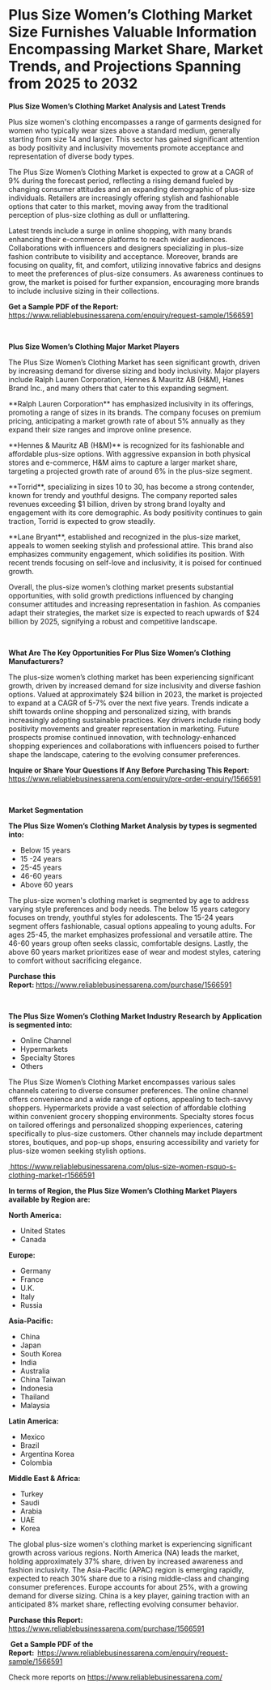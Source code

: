 <p><h1>Plus Size Women’s Clothing Market Size Furnishes Valuable Information Encompassing Market Share, Market Trends, and Projections Spanning from 2025 to 2032</h1></p><p><strong>Plus Size Women’s Clothing Market Analysis and Latest Trends</strong></p>
<p><p>Plus size women's clothing encompasses a range of garments designed for women who typically wear sizes above a standard medium, generally starting from size 14 and larger. This sector has gained significant attention as body positivity and inclusivity movements promote acceptance and representation of diverse body types. </p><p>The Plus Size Women’s Clothing Market is expected to grow at a CAGR of 9% during the forecast period, reflecting a rising demand fueled by changing consumer attitudes and an expanding demographic of plus-size individuals. Retailers are increasingly offering stylish and fashionable options that cater to this market, moving away from the traditional perception of plus-size clothing as dull or unflattering. </p><p>Latest trends include a surge in online shopping, with many brands enhancing their e-commerce platforms to reach wider audiences. Collaborations with influencers and designers specializing in plus-size fashion contribute to visibility and acceptance. Moreover, brands are focusing on quality, fit, and comfort, utilizing innovative fabrics and designs to meet the preferences of plus-size consumers. As awareness continues to grow, the market is poised for further expansion, encouraging more brands to include inclusive sizing in their collections.</p></p>
<p><strong>Get a Sample PDF of the Report:&nbsp;</strong> <a href="https://www.reliablebusinessarena.com/enquiry/request-sample/1566591?utm_campaign=2137&utm_medium=2&utm_source=Github&utm_content=ia&utm_term=22032025&utm_id=plus-size-womens-clothing">https://www.reliablebusinessarena.com/enquiry/request-sample/1566591</a></p>
<p>&nbsp;</p>
<p><strong>Plus Size Women’s Clothing Major Market Players</strong></p>
<p><p>The Plus Size Women’s Clothing Market has seen significant growth, driven by increasing demand for diverse sizing and body inclusivity. Major players include Ralph Lauren Corporation, Hennes & Mauritz AB (H&M), Hanes Brand Inc., and many others that cater to this expanding segment.</p><p>**Ralph Lauren Corporation** has emphasized inclusivity in its offerings, promoting a range of sizes in its brands. The company focuses on premium pricing, anticipating a market growth rate of about 5% annually as they expand their size ranges and improve online presence.</p><p>**Hennes & Mauritz AB (H&M)** is recognized for its fashionable and affordable plus-size options. With aggressive expansion in both physical stores and e-commerce, H&M aims to capture a larger market share, targeting a projected growth rate of around 6% in the plus-size segment.</p><p>**Torrid**, specializing in sizes 10 to 30, has become a strong contender, known for trendy and youthful designs. The company reported sales revenues exceeding $1 billion, driven by strong brand loyalty and engagement with its core demographic. As body positivity continues to gain traction, Torrid is expected to grow steadily.</p><p>**Lane Bryant**, established and recognized in the plus-size market, appeals to women seeking stylish and professional attire. This brand also emphasizes community engagement, which solidifies its position. With recent trends focusing on self-love and inclusivity, it is poised for continued growth.</p><p>Overall, the plus-size women’s clothing market presents substantial opportunities, with solid growth predictions influenced by changing consumer attitudes and increasing representation in fashion. As companies adapt their strategies, the market size is expected to reach upwards of $24 billion by 2025, signifying a robust and competitive landscape.</p></p>
<p>&nbsp;</p>
<p><strong>What Are The Key Opportunities For Plus Size Women’s Clothing Manufacturers?</strong></p>
<p><p>The plus-size women’s clothing market has been experiencing significant growth, driven by increased demand for size inclusivity and diverse fashion options. Valued at approximately $24 billion in 2023, the market is projected to expand at a CAGR of 5-7% over the next five years. Trends indicate a shift towards online shopping and personalized sizing, with brands increasingly adopting sustainable practices. Key drivers include rising body positivity movements and greater representation in marketing. Future prospects promise continued innovation, with technology-enhanced shopping experiences and collaborations with influencers poised to further shape the landscape, catering to the evolving consumer preferences.</p></p>
<p><strong>Inquire or Share Your Questions If Any Before Purchasing This Report:</strong> <a href="https://www.reliablebusinessarena.com/enquiry/pre-order-enquiry/1566591?utm_campaign=2137&utm_medium=2&utm_source=Github&utm_content=ia&utm_term=22032025&utm_id=plus-size-womens-clothing">https://www.reliablebusinessarena.com/enquiry/pre-order-enquiry/1566591</a></p>
<p>&nbsp;</p>
<p><strong>Market Segmentation</strong></p>
<p><strong>The Plus Size Women’s Clothing Market Analysis by types is segmented into:</strong></p>
<p><ul><li>Below 15 years</li><li>15 -24 years</li><li>25-45 years</li><li>46-60 years</li><li>Above 60 years</li></ul></p>
<p><p>The plus-size women's clothing market is segmented by age to address varying style preferences and body needs. The below 15 years category focuses on trendy, youthful styles for adolescents. The 15-24 years segment offers fashionable, casual options appealing to young adults. For ages 25-45, the market emphasizes professional and versatile attire. The 46-60 years group often seeks classic, comfortable designs. Lastly, the above 60 years market prioritizes ease of wear and modest styles, catering to comfort without sacrificing elegance.</p></p>
<p><strong>Purchase this Report:&nbsp;</strong><a href="https://www.reliablebusinessarena.com/purchase/1566591?utm_campaign=2137&utm_medium=2&utm_source=Github&utm_content=ia&utm_term=22032025&utm_id=plus-size-womens-clothing">https://www.reliablebusinessarena.com/purchase/1566591</a></p>
<p>&nbsp;</p>
<p><strong>The Plus Size Women’s Clothing Market Industry Research by Application is segmented into:</strong></p>
<p><ul><li>Online Channel</li><li>Hypermarkets</li><li>Specialty Stores</li><li>Others</li></ul></p>
<p><p>The Plus Size Women’s Clothing Market encompasses various sales channels catering to diverse consumer preferences. The online channel offers convenience and a wide range of options, appealing to tech-savvy shoppers. Hypermarkets provide a vast selection of affordable clothing within convenient grocery shopping environments. Specialty stores focus on tailored offerings and personalized shopping experiences, catering specifically to plus-size customers. Other channels may include department stores, boutiques, and pop-up shops, ensuring accessibility and variety for plus-size women seeking stylish options.</p></p>
<p><a href="https://www.reliablebusinessarena.com/plus-size-women-rsquo-s-clothing-market-r1566591?utm_campaign=2137&utm_medium=2&utm_source=Github&utm_content=ia&utm_term=22032025&utm_id=plus-size-womens-clothing">&nbsp;https://www.reliablebusinessarena.com/plus-size-women-rsquo-s-clothing-market-r1566591</a></p>
<p><strong>In terms of Region, the Plus Size Women’s Clothing Market Players available by Region are:</strong></p>
<p>
    <p> <strong> North America: </strong>
        <ul>
            <li>United States</li>
            <li>Canada</li>
        </ul>
        </p> 
    <p> <strong> Europe: </strong>
        <ul>
            <li>Germany</li>
            <li>France</li>
            <li>U.K.</li>
            <li>Italy</li>
            <li>Russia</li>
        </ul>
        </p> 
    <p> <strong> Asia-Pacific: </strong>
        <ul>
            <li>China</li>
            <li>Japan</li>
            <li>South Korea</li>
            <li>India</li>
            <li>Australia</li>
            <li>China Taiwan</li>
            <li>Indonesia</li>
            <li>Thailand</li>
            <li>Malaysia</li>
        </ul>
        </p> 
    <p> <strong> Latin America: </strong>
        <ul>
            <li>Mexico</li>
            <li>Brazil</li>
            <li>Argentina Korea</li>
            <li>Colombia</li>
        </ul>
        </p> 
    <p> <strong> Middle East & Africa: </strong>
        <ul>
            <li>Turkey</li>
            <li>Saudi</li>
            <li>Arabia</li>
            <li>UAE</li>
            <li>Korea</li>
        </ul>
    </p>
    </p>
<p><p>The global plus-size women's clothing market is experiencing significant growth across various regions. North America (NA) leads the market, holding approximately 37% share, driven by increased awareness and fashion inclusivity. The Asia-Pacific (APAC) region is emerging rapidly, expected to reach 30% share due to a rising middle-class and changing consumer preferences. Europe accounts for about 25%, with a growing demand for diverse sizing. China is a key player, gaining traction with an anticipated 8% market share, reflecting evolving consumer behavior.</p></p>
<p><strong>Purchase this Report: </strong><a href="https://www.reliablebusinessarena.com/purchase/1566591?utm_campaign=2137&utm_medium=2&utm_source=Github&utm_content=ia&utm_term=22032025&utm_id=plus-size-womens-clothing">https://www.reliablebusinessarena.com/purchase/1566591</a></p>
<p>&nbsp;<strong>Get a Sample PDF of the Report:&nbsp;&nbsp;</strong><a href="https://www.reliablebusinessarena.com/enquiry/request-sample/1566591?utm_campaign=2137&utm_medium=2&utm_source=Github&utm_content=ia&utm_term=22032025&utm_id=plus-size-womens-clothing">https://www.reliablebusinessarena.com/enquiry/request-sample/1566591</a></p>
<p><strong></strong></p>
<p>Check more reports on <a href="https://www.reliablebusinessarena.com/?utm_campaign=2137&utm_medium=2&utm_source=Github&utm_content=ia&utm_term=22032025&utm_id=plus-size-womens-clothing">https://www.reliablebusinessarena.com/</a></p>